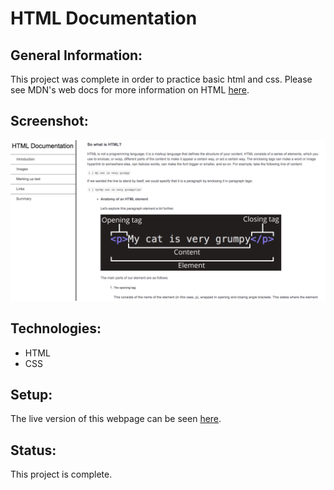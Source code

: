 # HTML Documentation

## General Information:
This project was complete in order to practice basic html and css. Please see MDN's web docs for more information on HTML [here](https://developer.mozilla.org/en-US/docs/Learn/Getting_started_with_the_web/HTML_basics).
## Screenshot:
![HTML Documentation clone screenshot](documentation-screenshot.png)
## Technologies:
- HTML
- CSS

## Setup: 
The live version of this webpage can be seen [here](https://tpsst5.github.io/html_documentation_clone/).

## Status:
This project is complete.
